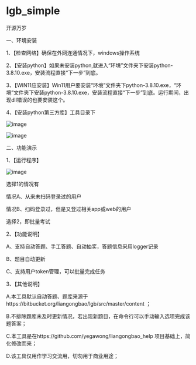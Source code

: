 # lgb_simple
开源万岁

一、环境安装

1、【检查网络】确保在外网连通情况下，windows操作系统

2、【安装python】如果未安装python,就进入“环境”文件夹下安装python-3.8.10.exe，安装流程直接“下一步”到底。

3、【WIN11应安装】Win11用户要安装“环境”文件夹下python-3.8.10.exe，“环境”文件夹下安装python-3.8.10.exe，安装流程直接“下一步”到底。运行期间，出现dll错误的也要安装这个。

4、【安装python第三方库】工具目录下

![image](https://github.com/zerotorunaway/lgb_simple/assets/47183473/405014f2-3cb2-48fa-bf27-2f1f2282dd7f)

![image](https://github.com/zerotorunaway/lgb_simple/assets/47183473/aeaa2861-c078-481c-8f28-50fbbe0f6092)

二、功能演示

1、【运行程序】

![image](https://github.com/zerotorunaway/lgb_simple/assets/47183473/76314970-a8f2-4542-9642-f43d46440ad9)

选择1的情况有

情况A、从来未扫码登录过的用户

情况B、扫码登录过，但是又登过相关app或web的用户

选择2，即批量考试

2、【功能说明】

A、支持自动答题、手工答题、自动抽奖，答题信息采用logger记录

B、题目自动更新

C、支持用户token管理，可以批量完成任务

3、【其他说明】

A.本工具默认自动答题、题库来源于https://bitbucket.org/liangongbao/lgb/src/master/content ；

B.不排除题库未及时更新情况，若出现新题目，在命令行可以手动输入选项完成该题答案；

C.本工具是在https://github.com/yegawong/liangongbao_help 项目基础上，简化修改而来；

D.该工具仅用作学习交流用，切勿用于商业用途；

